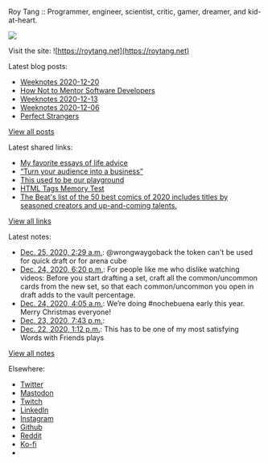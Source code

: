 Roy Tang :: Programmer, engineer, scientist, critic, gamer, dreamer, and kid-at-heart.

![](https://roytang.net/static/img/profile.jpg)

Visit the site: ![https://roytang.net](https://roytang.net)

Latest blog posts:

- [Weeknotes 2020-12-20](https://roytang.net/2020/12/weeknotes-2020-12-20/)
- [How Not to Mentor Software Developers](https://roytang.net/2020/12/how-not-to-mentor/)
- [Weeknotes 2020-12-13](https://roytang.net/2020/12/weeknotes-2020-12-13/)
- [Weeknotes 2020-12-06](https://roytang.net/2020/12/weeknotes-2020-12-06/)
- [Perfect Strangers](https://roytang.net/2020/12/perfect-strangers/)

[View all posts](https://roytang.net/blog)

Latest shared links:

- [My favorite essays of life advice](https://roytang.net/2020/12/my-favorite-essays-of-life-advice/)
- [“Turn your audience into a business”](https://roytang.net/2020/12/turn-your-audience-into-a-business/)
- [This used to be our playground](https://roytang.net/2020/12/this-used-to-be-our-playground/)
- [HTML Tags Memory Test](https://roytang.net/2020/12/html-tags-memory-test/)
- [The Beat&#x27;s list of the 50 best comics of 2020 includes titles by seasoned creators and up-and-coming talents.](https://roytang.net/2020/12/the-beats-list-of-the-50-best-comics-of-2020-includes-titles-by-seasoned-creators-and-up-and-coming-/)

[View all links](https://roytang.net/links)

Latest notes:

- [Dec. 25, 2020, 2:29 a.m.](https://roytang.net/2020/12/1342417270094479360/): @wrongwaygoback the token can&#x27;t be used for quick draft or for arena cube
- [Dec. 24, 2020, 6:20 p.m.](https://roytang.net/2020/12/ggvzbuq/): For people like me who dislike watching videos: Before you start drafting a set, craft all the common/uncommon cards from the new set, so that each common/uncommon you open in draft adds to the vault percentage.
- [Dec. 24, 2020, 4:05 a.m.](https://roytang.net/2020/12/1342078964311834627/): We’re doing #nochebuena early this year. Merry Christmas everyone!
- [Dec. 23, 2020, 7:43 p.m.](https://roytang.net/2020/12/1341952566423273473/): 
- [Dec. 22, 2020, 1:12 p.m.](https://roytang.net/2020/12/1341491804571455490/): This has to be one of my most satisfying Words with Friends plays

[View all notes](https://roytang.net/notes)

Elsewhere:

- [Twitter](https://twitter.com/roytang)
- [Mastodon](https://mastodon.technology/@roytang)
- [Twitch](https://twitch.tv/twitchyroy)
- [LinkedIn](https://www.linkedin.com/in/roytang)
- [Instagram](https://instagram.com/roytang0400)
- [Github](https://github.com/roytang)
- [Reddit](https://reddit.com/u/hungryroy)
- [Ko-fi](https://ko-fi.com/roytang)
- [](mailto:hello@roytang.net)